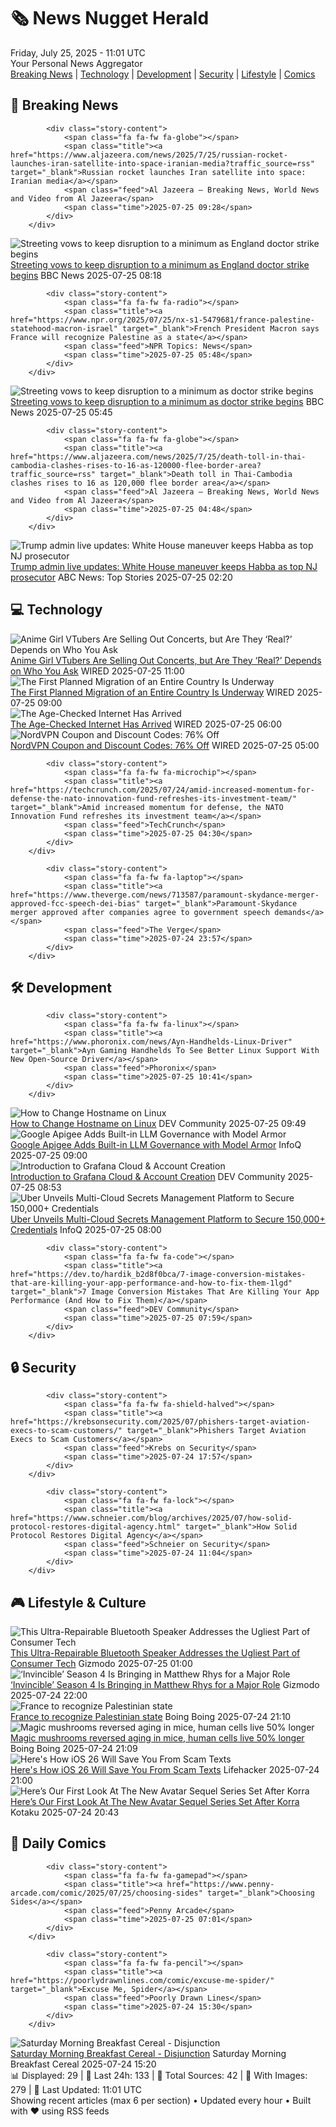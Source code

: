 <!-- Processing 54 RSS feeds at 2025-07-25 11:01:35 UTC -->
<!-- Processing: Garfield -->
<!-- Processing: Questionable Content -->
<!-- Processing: Girl Genius -->
<!-- Processing: Dinosaur Comics -->
<!-- Processing: BBC Breaking News -->
<!-- Processing: Reuters World News -->
<!-- Processing: Associated Press Breaking -->
<!-- Processing: Guardian World News -->
<!-- Processing: Sky News World -->
<!-- Processing: TechCrunch -->
<!-- Processing: WIRED -->
<!-- Processing: Hacker News -->
<!-- Processing: StackOverflow Blog -->
<!-- Processing: Phoronix Linux News -->
<!-- Processing: It's FOSS -->
<!-- Error processing https://itsfoss.com/rss/: The read operation timed out -->
<!-- Processing: DistroWatch -->
<!-- Processing: DZone -->
<!-- Processing: Coding Horror -->
<!-- Processing: The Pragmatic Engineer -->
<!-- Processing: Boing Boing -->
<!-- Processing: Schneier on Security -->
<!-- Generated 4 new posts out of 21 feeds processed -->
<div class="newspaper-header">
    <h1 class="newspaper-title">🗞️ News Nugget Herald</h1>
    <div class="newspaper-date">Friday, July 25, 2025 - 11:01 UTC</div>
    <div class="newspaper-subtitle">Your Personal News Aggregator</div>
</div>

<div class="newspaper-nav">
    <a href="#breaking">Breaking News</a> |
    <a href="#tech">Technology</a> |
    <a href="#dev">Development</a> |
    <a href="#security">Security</a> |
    <a href="#lifestyle">Lifestyle</a> |
    <a href="#webcomics">Comics</a>
</div>

<div class="news-section breaking-news" id="breaking">
<h2 class="section-header">🚨 Breaking News</h2>
<div class="stories-container">
<div class="story">
            
            <div class="story-content">
                <span class="fa fa-fw fa-globe"></span>
                <span class="title"><a href="https://www.aljazeera.com/news/2025/7/25/russian-rocket-launches-iran-satellite-into-space-iranian-media?traffic_source=rss" target="_blank">Russian rocket launches Iran satellite into space: Iranian media</a></span>
                <span class="feed">Al Jazeera – Breaking News, World News and Video from Al Jazeera</span>
                <span class="time">2025-07-25 09:28</span>
            </div>
        </div>
<div class="story">
            <img src="https://ichef.bbci.co.uk/ace/standard/240/cpsprodpb/ee2f/live/730ba570-693d-11f0-839d-3fa73d07d9bd.jpg" alt="Streeting vows to keep disruption to a minimum as England doctor strike begins" class="story-image" loading="lazy" onerror="this.style.display='none'">
            <div class="story-content">
                <span class="fa fa-fw fa-flag"></span>
                <span class="title"><a href="https://www.bbc.com/news/articles/c0epel8gd49o" target="_blank">Streeting vows to keep disruption to a minimum as England doctor strike begins</a></span>
                <span class="feed">BBC News</span>
                <span class="time">2025-07-25 08:18</span>
            </div>
        </div>
<div class="story">
            
            <div class="story-content">
                <span class="fa fa-fw fa-radio"></span>
                <span class="title"><a href="https://www.npr.org/2025/07/25/nx-s1-5479681/france-palestine-statehood-macron-israel" target="_blank">French President Macron says France will recognize Palestine as a state</a></span>
                <span class="feed">NPR Topics: News</span>
                <span class="time">2025-07-25 05:48</span>
            </div>
        </div>
<div class="story">
            <img src="https://ichef.bbci.co.uk/ace/standard/240/cpsprodpb/0997/live/398a2eb0-68b2-11f0-a7a7-2fa09728ca14.jpg" alt="Streeting vows to keep disruption to a minimum as doctor strike begins" class="story-image" loading="lazy" onerror="this.style.display='none'">
            <div class="story-content">
                <span class="fa fa-fw fa-flag"></span>
                <span class="title"><a href="https://www.bbc.com/news/articles/c0epel8gd49o" target="_blank">Streeting vows to keep disruption to a minimum as doctor strike begins</a></span>
                <span class="feed">BBC News</span>
                <span class="time">2025-07-25 05:45</span>
            </div>
        </div>
<div class="story">
            
            <div class="story-content">
                <span class="fa fa-fw fa-globe"></span>
                <span class="title"><a href="https://www.aljazeera.com/news/2025/7/25/death-toll-in-thai-cambodia-clashes-rises-to-16-as-120000-flee-border-area?traffic_source=rss" target="_blank">Death toll in Thai-Cambodia clashes rises to 16 as 120,000 flee border area</a></span>
                <span class="feed">Al Jazeera – Breaking News, World News and Video from Al Jazeera</span>
                <span class="time">2025-07-25 04:48</span>
            </div>
        </div>
<div class="story">
            <img src="https://s.abcnews.com/images/Politics/alina-habba_1753406406052_hpMain_4x3t_384.jpg" alt="Trump admin live updates: White House maneuver keeps Habba as top NJ prosecutor" class="story-image" loading="lazy" onerror="this.style.display='none'">
            <div class="story-content">
                <span class="fa fa-fw fa-tv"></span>
                <span class="title"><a href="https://abcnews.go.com/Politics/live-updates/trump-admin-live-updates/?id=123918735" target="_blank">Trump admin live updates: White House maneuver keeps Habba as top NJ prosecutor</a></span>
                <span class="feed">ABC News: Top Stories</span>
                <span class="time">2025-07-25 02:20</span>
            </div>
        </div>
</div>
</div>
<div class="news-section tech-news" id="tech">
<h2 class="section-header">💻 Technology</h2>
<div class="stories-container">
<div class="story">
            <img src="https://media.wired.com/photos/6882a95c3776a8a76da3c563/master/pass/2025_EH_VTUBE__DSC6331.jpg" alt="Anime Girl VTubers Are Selling Out Concerts, but Are They ‘Real?’ Depends on Who You Ask" class="story-image" loading="lazy" onerror="this.style.display='none'">
            <div class="story-content">
                <span class="fa fa-fw fa-bolt"></span>
                <span class="title"><a href="https://www.wired.com/story/anime-girl-vtubers-are-selling-out-concerts-but-are-they-real-depends-on-who-you-ask/" target="_blank">Anime Girl VTubers Are Selling Out Concerts, but Are They ‘Real?’ Depends on Who You Ask</a></span>
                <span class="feed">WIRED</span>
                <span class="time">2025-07-25 11:00</span>
            </div>
        </div>
<div class="story">
            <img src="https://media.wired.com/photos/68810b25bd71797a9c9360e5/master/pass/tuvalu.jpg" alt="The First Planned Migration of an Entire Country Is Underway" class="story-image" loading="lazy" onerror="this.style.display='none'">
            <div class="story-content">
                <span class="fa fa-fw fa-bolt"></span>
                <span class="title"><a href="https://www.wired.com/story/the-first-planned-migration-of-an-entire-country-is-underway/" target="_blank">The First Planned Migration of an Entire Country Is Underway</a></span>
                <span class="feed">WIRED</span>
                <span class="time">2025-07-25 09:00</span>
            </div>
        </div>
<div class="story">
            <img src="https://media.wired.com/photos/688002f97ccc224839fbb001/master/pass/Age-Checked-Internet-Security-1295026269.jpg" alt="The Age-Checked Internet Has Arrived" class="story-image" loading="lazy" onerror="this.style.display='none'">
            <div class="story-content">
                <span class="fa fa-fw fa-bolt"></span>
                <span class="title"><a href="https://www.wired.com/story/the-age-checked-internet-has-arrived/" target="_blank">The Age-Checked Internet Has Arrived</a></span>
                <span class="feed">WIRED</span>
                <span class="time">2025-07-25 06:00</span>
            </div>
        </div>
<div class="story">
            <img src="https://media.wired.com/photos/66ea076fca863bb4c1028b64/master/pass/WIRED-Coupons-11.jpg" alt="NordVPN Coupon and Discount Codes: 76% Off" class="story-image" loading="lazy" onerror="this.style.display='none'">
            <div class="story-content">
                <span class="fa fa-fw fa-bolt"></span>
                <span class="title"><a href="https://www.wired.com/story/nordvpn-coupon/" target="_blank">NordVPN Coupon and Discount Codes: 76% Off</a></span>
                <span class="feed">WIRED</span>
                <span class="time">2025-07-25 05:00</span>
            </div>
        </div>
<div class="story">
            
            <div class="story-content">
                <span class="fa fa-fw fa-microchip"></span>
                <span class="title"><a href="https://techcrunch.com/2025/07/24/amid-increased-momentum-for-defense-the-nato-innovation-fund-refreshes-its-investment-team/" target="_blank">Amid increased momentum for defense, the NATO Innovation Fund refreshes its investment team</a></span>
                <span class="feed">TechCrunch</span>
                <span class="time">2025-07-25 04:30</span>
            </div>
        </div>
<div class="story">
            
            <div class="story-content">
                <span class="fa fa-fw fa-laptop"></span>
                <span class="title"><a href="https://www.theverge.com/news/713587/paramount-skydance-merger-approved-fcc-speech-dei-bias" target="_blank">Paramount-Skydance merger approved after companies agree to government speech demands</a></span>
                <span class="feed">The Verge</span>
                <span class="time">2025-07-24 23:57</span>
            </div>
        </div>
</div>
</div>
<div class="news-section dev-news" id="dev">
<h2 class="section-header">🛠️ Development</h2>
<div class="stories-container">
<div class="story">
            
            <div class="story-content">
                <span class="fa fa-fw fa-linux"></span>
                <span class="title"><a href="https://www.phoronix.com/news/Ayn-Handhelds-Linux-Driver" target="_blank">Ayn Gaming Handhelds To See Better Linux Support With New Open-Source Driver</a></span>
                <span class="feed">Phoronix</span>
                <span class="time">2025-07-25 10:41</span>
            </div>
        </div>
<div class="story">
            <img src="https://media2.dev.to/dynamic/image/width=800%2Cheight=%2Cfit=scale-down%2Cgravity=auto%2Cformat=auto/https%3A%2F%2Fdev-to-uploads.s3.amazonaws.com%2Fuploads%2Farticles%2Frxs96dbee0map14sidf4.png" alt="How to Change Hostname on Linux" class="story-image" loading="lazy" onerror="this.style.display='none'">
            <div class="story-content">
                <span class="fa fa-fw fa-code"></span>
                <span class="title"><a href="https://dev.to/serveravatar/how-to-change-hostname-on-linux-412l" target="_blank">How to Change Hostname on Linux</a></span>
                <span class="feed">DEV Community</span>
                <span class="time">2025-07-25 09:49</span>
            </div>
        </div>
<div class="story">
            <img src="https://res.infoq.com/news/2025/07/google-apigee-llm-model-armor/en/headerimage/google-apigee-llm-model-header-1753257544106.jpg" alt="Google Apigee Adds Built-in LLM Governance with Model Armor" class="story-image" loading="lazy" onerror="this.style.display='none'">
            <div class="story-content">
                <span class="fa fa-fw fa-info-circle"></span>
                <span class="title"><a href="https://www.infoq.com/news/2025/07/google-apigee-llm-model-armor/?utm_campaign=infoq_content&utm_source=infoq&utm_medium=feed&utm_term=global" target="_blank">Google Apigee Adds Built-in LLM Governance with Model Armor</a></span>
                <span class="feed">InfoQ</span>
                <span class="time">2025-07-25 09:00</span>
            </div>
        </div>
<div class="story">
            <img src="https://media2.dev.to/dynamic/image/width=800%2Cheight=%2Cfit=scale-down%2Cgravity=auto%2Cformat=auto/https%3A%2F%2Fdev-to-uploads.s3.amazonaws.com%2Fuploads%2Farticles%2Fk66gki4i91jqsap0is9f.png" alt="Introduction to Grafana Cloud &amp; Account Creation" class="story-image" loading="lazy" onerror="this.style.display='none'">
            <div class="story-content">
                <span class="fa fa-fw fa-code"></span>
                <span class="title"><a href="https://dev.to/srinivasuluparanduru/introduction-to-grafana-cloud-account-creation-514" target="_blank">Introduction to Grafana Cloud &amp; Account Creation</a></span>
                <span class="feed">DEV Community</span>
                <span class="time">2025-07-25 08:53</span>
            </div>
        </div>
<div class="story">
            <img src="https://res.infoq.com/news/2025/07/uber-secret-management-platform/en/headerimage/generatedHeaderImage-1753364773585.jpg" alt="Uber Unveils Multi-Cloud Secrets Management Platform to Secure 150,000+ Credentials" class="story-image" loading="lazy" onerror="this.style.display='none'">
            <div class="story-content">
                <span class="fa fa-fw fa-info-circle"></span>
                <span class="title"><a href="https://www.infoq.com/news/2025/07/uber-secret-management-platform/?utm_campaign=infoq_content&utm_source=infoq&utm_medium=feed&utm_term=global" target="_blank">Uber Unveils Multi-Cloud Secrets Management Platform to Secure 150,000+ Credentials</a></span>
                <span class="feed">InfoQ</span>
                <span class="time">2025-07-25 08:00</span>
            </div>
        </div>
<div class="story">
            
            <div class="story-content">
                <span class="fa fa-fw fa-code"></span>
                <span class="title"><a href="https://dev.to/hardik_b2d8f0bca/7-image-conversion-mistakes-that-are-killing-your-app-performance-and-how-to-fix-them-1lgd" target="_blank">7 Image Conversion Mistakes That Are Killing Your App Performance (And How to Fix Them)</a></span>
                <span class="feed">DEV Community</span>
                <span class="time">2025-07-25 07:59</span>
            </div>
        </div>
</div>
</div>
<div class="news-section security-news" id="security">
<h2 class="section-header">🔒 Security</h2>
<div class="stories-container">
<div class="story">
            
            <div class="story-content">
                <span class="fa fa-fw fa-shield-halved"></span>
                <span class="title"><a href="https://krebsonsecurity.com/2025/07/phishers-target-aviation-execs-to-scam-customers/" target="_blank">Phishers Target Aviation Execs to Scam Customers</a></span>
                <span class="feed">Krebs on Security</span>
                <span class="time">2025-07-24 17:57</span>
            </div>
        </div>
<div class="story">
            
            <div class="story-content">
                <span class="fa fa-fw fa-lock"></span>
                <span class="title"><a href="https://www.schneier.com/blog/archives/2025/07/how-solid-protocol-restores-digital-agency.html" target="_blank">How Solid Protocol Restores Digital Agency</a></span>
                <span class="feed">Schneier on Security</span>
                <span class="time">2025-07-24 11:04</span>
            </div>
        </div>
</div>
</div>
<div class="news-section lifestyle-news" id="lifestyle">
<h2 class="section-header">🎮 Lifestyle & Culture</h2>
<div class="stories-container">
<div class="story">
            <img src="https://gizmodo.com/app/uploads/2025/07/teufelmynd.jpg" alt="This Ultra-Repairable Bluetooth Speaker Addresses the Ugliest Part of Consumer Tech" class="story-image" loading="lazy" onerror="this.style.display='none'">
            <div class="story-content">
                <span class="fa fa-fw fa-computer"></span>
                <span class="title"><a href="https://gizmodo.com/this-ultra-repairable-bluetooth-speaker-addresses-the-ugliest-part-of-consumer-tech-2000634005" target="_blank">This Ultra-Repairable Bluetooth Speaker Addresses the Ugliest Part of Consumer Tech</a></span>
                <span class="feed">Gizmodo</span>
                <span class="time">2025-07-25 01:00</span>
            </div>
        </div>
<div class="story">
            <img src="https://gizmodo.com/app/uploads/2025/07/Invincible-San-Diego-Comic-Con.jpg" alt="‘Invincible’ Season 4 Is Bringing in Matthew Rhys for a Major Role" class="story-image" loading="lazy" onerror="this.style.display='none'">
            <div class="story-content">
                <span class="fa fa-fw fa-computer"></span>
                <span class="title"><a href="https://gizmodo.com/san-diego-comic-con-invincible-dinosaurus-matthew-rhys-cast-announcement-2000634033" target="_blank">‘Invincible’ Season 4 Is Bringing in Matthew Rhys for a Major Role</a></span>
                <span class="feed">Gizmodo</span>
                <span class="time">2025-07-24 22:00</span>
            </div>
        </div>
<div class="story">
            <img src="https://i0.wp.com/boingboing.net/wp-content/uploads/2025/05/The-Macrons.-Frederic-Legrand-COMEO-_3Ca-href_3D.jpg?fit=1080%2C779&amp;quality=60&amp;ssl=1" alt="France to recognize Palestinian state" class="story-image" loading="lazy" onerror="this.style.display='none'">
            <div class="story-content">
                <span class="fa fa-fw fa-arrow-right"></span>
                <span class="title"><a href="https://boingboing.net/2025/07/24/france-to-recognize-palestinian-state.html" target="_blank">France to recognize Palestinian state</a></span>
                <span class="feed">Boing Boing</span>
                <span class="time">2025-07-24 21:10</span>
            </div>
        </div>
<div class="story">
            <img src="https://i0.wp.com/boingboing.net/wp-content/uploads/2023/04/Yarygin.png?fit=1200%2C675&amp;quality=55&amp;ssl=1" alt="Magic mushrooms reversed aging in mice, human cells live 50% longer" class="story-image" loading="lazy" onerror="this.style.display='none'">
            <div class="story-content">
                <span class="fa fa-fw fa-arrow-right"></span>
                <span class="title"><a href="https://boingboing.net/2025/07/24/magic-mushrooms-reversed-aging-in-mice-human-cells-live-50-longer.html" target="_blank">Magic mushrooms reversed aging in mice, human cells live 50% longer</a></span>
                <span class="feed">Boing Boing</span>
                <span class="time">2025-07-24 21:09</span>
            </div>
        </div>
<div class="story">
            <img src="https://lifehacker.com/imagery/articles/01K0YZMZCB2RSV9R0CT6SFPKPX/hero-image.png" alt="Here&#x27;s How iOS 26 Will Save You From Scam Texts" class="story-image" loading="lazy" onerror="this.style.display='none'">
            <div class="story-content">
                <span class="fa fa-fw fa-life-ring"></span>
                <span class="title"><a href="https://lifehacker.com/tech/ios-26-scam-text-filter?utm_medium=RSS" target="_blank">Here&#x27;s How iOS 26 Will Save You From Scam Texts</a></span>
                <span class="feed">Lifehacker</span>
                <span class="time">2025-07-24 21:00</span>
            </div>
        </div>
<div class="story">
            <img src="https://i.kinja-img.com/image/upload/c_fit,q_80,w_636/0696b01ca39c66e003c84790a03f6abb.jpg" alt="Here’s Our First Look At The New Avatar Sequel Series Set After Korra" class="story-image" loading="lazy" onerror="this.style.display='none'">
            <div class="story-content">
                <span class="fa fa-fw fa-gamepad"></span>
                <span class="title"><a href="https://kotaku.com/avatar-seven-havens-pavi-earthbender-image-sdcc-panel-1851786934" target="_blank">Here’s Our First Look At The New Avatar Sequel Series Set After Korra</a></span>
                <span class="feed">Kotaku</span>
                <span class="time">2025-07-24 20:43</span>
            </div>
        </div>
</div>
</div>
<div class="news-section webcomics-section" id="webcomics">
<h2 class="section-header">🎨 Daily Comics</h2>
<div class="stories-container">
<div class="story">
            
            <div class="story-content">
                <span class="fa fa-fw fa-gamepad"></span>
                <span class="title"><a href="https://www.penny-arcade.com/comic/2025/07/25/choosing-sides" target="_blank">Choosing Sides</a></span>
                <span class="feed">Penny Arcade</span>
                <span class="time">2025-07-25 07:01</span>
            </div>
        </div>
<div class="story">
            
            <div class="story-content">
                <span class="fa fa-fw fa-pencil"></span>
                <span class="title"><a href="https://poorlydrawnlines.com/comic/excuse-me-spider/" target="_blank">Excuse Me, Spider</a></span>
                <span class="feed">Poorly Drawn Lines</span>
                <span class="time">2025-07-24 15:30</span>
            </div>
        </div>
<div class="story">
            <img src="https://www.smbc-comics.com/comics/1753229445-20250725.png" alt="Saturday Morning Breakfast Cereal - Disjunction" class="story-image" loading="lazy" onerror="this.style.display='none'">
            <div class="story-content">
                <span class="fa fa-fw fa-smile"></span>
                <span class="title"><a href="https://www.smbc-comics.com/comic/disjunction" target="_blank">Saturday Morning Breakfast Cereal - Disjunction</a></span>
                <span class="feed">Saturday Morning Breakfast Cereal</span>
                <span class="time">2025-07-24 15:20</span>
            </div>
        </div>
</div>
</div>

<div class="newspaper-footer">
    <div class="stats">
        📊 Displayed: 29 | 📅 Last 24h: 133 | 📡 Total Sources: 42 | 📸 With Images: 279 |
        🔄 Last Updated: 11:01 UTC
    </div>
    <div class="footer-note">
        Showing recent articles (max 6 per section) • Updated every hour • Built with ❤️ using RSS feeds
    </div>
</div>
